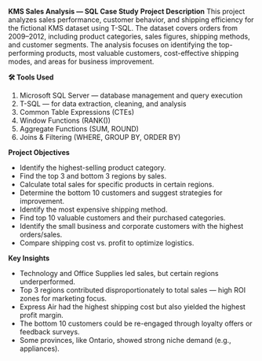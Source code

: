 **KMS Sales Analysis — SQL Case Study**
**Project Description**
This project analyzes sales performance, customer behavior, and shipping efficiency for the fictional KMS dataset using T-SQL.
The dataset covers orders from 2009–2012, including product categories, sales figures, shipping methods, and customer segments.
The analysis focuses on identifying the top-performing products, most valuable customers, cost-effective shipping modes, and areas for business improvement.

**🛠 Tools Used**
1. Microsoft SQL Server — database management and query execution
2. T-SQL — for data extraction, cleaning, and analysis
3. Common Table Expressions (CTEs)
4. Window Functions (RANK())
5. Aggregate Functions (SUM, ROUND)
6. Joins & Filtering (WHERE, GROUP BY, ORDER BY)

**Project Objectives**
- Identify the highest-selling product category.
- Find the top 3 and bottom 3 regions by sales.
- Calculate total sales for specific products in certain regions.
- Determine the bottom 10 customers and suggest strategies for improvement.
- Identify the most expensive shipping method.
- Find top 10 valuable customers and their purchased categories.
- Identify the small business and corporate customers with the highest orders/sales.
- Compare shipping cost vs. profit to optimize logistics.

**Key Insights**
- Technology and Office Supplies led sales, but certain regions underperformed.
- Top 3 regions contributed disproportionately to total sales — high ROI zones for marketing focus.
- Express Air had the highest shipping cost but also yielded the highest profit margin.
- The bottom 10 customers could be re-engaged through loyalty offers or feedback surveys.
- Some provinces, like Ontario, showed strong niche demand (e.g., appliances).

